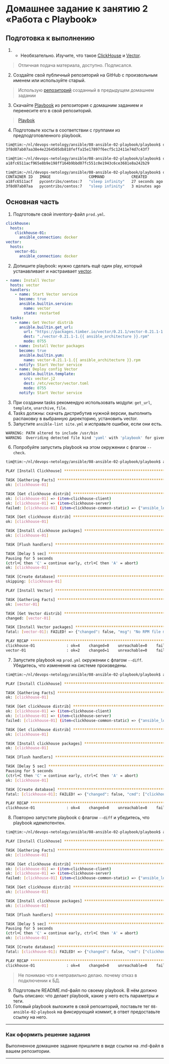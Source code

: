 # Домашнее задание к занятию 2 «Работа с Playbook»

## Подготовка к выполнению

1. * Необязательно. Изучите, что такое [ClickHouse](https://www.youtube.com/watch?v=fjTNS2zkeBs) и [Vector](https://www.youtube.com/watch?v=CgEhyffisLY).
  >Отличная подача материала, доступно. Подписался.
2. Создайте свой публичный репозиторий на GitHub с произвольным именем или используйте старый.
  >Использую [репозиторий](https://github.com/YTimashev/ansible_lesson.git) созданный в предыдущем домашнем задании
3. Скачайте [Playbook](./playbook/) из репозитория с домашним заданием и перенесите его в свой репозиторий.
  >[Playbok]()
4. Подготовьте хосты в соответствии с группами из предподготовленного playbook.
```bash
tim@tim:~/nl/devops-netology/ansible/08-ansible-02-playbook/playbook$ docker run --name clickhouse -dit pycontribs/centos:7 sleep infinity
3f8d07ab07aa38e4e2264505db818feffa15e17897f6ecf5c12411e74d7c43f7

tim@tim:~/nl/devops-netology/ansible/08-ansible-02-playbook/playbook$ docker run --name vektor -dit pycontribs/centos:7 sleep infinity
a18fc6511acf965e8b9e198ff164b9bbd07fc551c0e1943c6ce3681e8a242b29

tim@tim:~/nl/devops-netology/ansible/08-ansible-02-playbook/playbook$ docker ps
CONTAINER ID   IMAGE                 COMMAND            CREATED          STATUS          PORTS     NAMES
a18fc6511acf   pycontribs/centos:7   "sleep infinity"   27 seconds ago   Up 24 seconds             vector-01
3f8d07ab07aa   pycontribs/centos:7   "sleep infinity"   3 minutes ago    Up 3 minutes              clickhouse-01
```

## Основная часть

1. Подготовьте свой inventory-файл `prod.yml`.
```yml
clickhouse:
  hosts:
    clickhouse-01:
      ansible_connection: docker
vector:
  hosts:
    vector-01:
      ansible_connection: docker 
```
2. Допишите playbook: нужно сделать ещё один play, который устанавливает и настраивает [vector](https://vector.dev).
```yml
- name: Install Vector
  hosts: vector
  handlers:
    - name: Start Vector service
      become: true
      ansible.builtin.service:
        name: vector
        state: restarted
  tasks:
    - name: Get Vector distrib
      ansible.builtin.get_url:
        url: "https://packages.timber.io/vector/0.21.1/vector-0.21.1-1.{{ ansible_architecture }}.rpm"
        dest: "./vector-0.21.1-1.{{ ansible_architecture }}.rpm"
        mode: 0755
    - name: Install Vector packages
      become: true
      ansible.builtin.yum:
        name: vector-0.21.1-1.{{ ansible_architecture }}.rpm
      notify: Start Vector service
    - name: Deploy config Vector
      ansible.builtin.template:
        src: vector.j2
        dest: /etc/vector/vector.toml
        mode: 0755
      notify: Start Vector service
```

3. При создании tasks рекомендую использовать модули: `get_url`, `template`, `unarchive`, `file`.
4. Tasks должны: скачать дистрибутив нужной версии, выполнить распаковку в выбранную директорию, установить vector.
5. Запустите `ansible-lint site.yml` и исправьте ошибки, если они есть.
```bash
WARNING: PATH altered to include /usr/bin
WARNING  Overriding detected file kind 'yaml' with 'playbook' for given positional argument: site.yml
```
6. Попробуйте запустить playbook на этом окружении с флагом `--check`.
```bash
tim@tim:~/nl/devops-netology/ansible/08-ansible-02-playbook/playbook$ ansible-playbook  -i inventory/prod.yml site.yml --check

PLAY [Install Clickhouse] ********************************************************************************************************

TASK [Gathering Facts] ***********************************************************************************************************
ok: [clickhouse-01]

TASK [Get clickhouse distrib] ****************************************************************************************************
ok: [clickhouse-01] => (item=clickhouse-client)
ok: [clickhouse-01] => (item=clickhouse-server)
failed: [clickhouse-01] (item=clickhouse-common-static) => {"ansible_loop_var": "item", "changed": false, "dest": "./clickhouse-common-static-22.3.3.44.rpm", "elapsed": 0, "gid": 0, "group": "root", "item": "clickhouse-common-static", "mode": "0644", "msg": "Request failed", "owner": "root", "response": "HTTP Error 404: Not Found", "size": 246310036, "state": "file", "status_code": 404, "uid": 0, "url": "https://packages.clickhouse.com/rpm/stable/clickhouse-common-static-22.3.3.44.noarch.rpm"}

TASK [Get clickhouse distrib] ****************************************************************************************************
ok: [clickhouse-01]

TASK [Install clickhouse packages] ***********************************************************************************************
ok: [clickhouse-01]

TASK [Flush handlers] ************************************************************************************************************

TASK [Delay 5 sec] ***************************************************************************************************************
Pausing for 5 seconds
(ctrl+C then 'C' = continue early, ctrl+C then 'A' = abort)
ok: [clickhouse-01]

TASK [Create database] ***********************************************************************************************************
skipping: [clickhouse-01]

PLAY [Install Vector] ************************************************************************************************************

TASK [Gathering Facts] ***********************************************************************************************************
ok: [vector-01]

TASK [Get Vector distrib] ********************************************************************************************************
changed: [vector-01]

TASK [Install Vector packages] ***************************************************************************************************
fatal: [vector-01]: FAILED! => {"changed": false, "msg": "No RPM file matching 'vector-0.21.1-1.x86_64.rpm' found on system", "rc": 127, "results": ["No RPM file matching 'vector-0.21.1-1.x86_64.rpm' found on system"]}

PLAY RECAP ***********************************************************************************************************************
clickhouse-01              : ok=4    changed=0    unreachable=0    failed=0    skipped=1    rescued=1    ignored=0   
vector-01                  : ok=2    changed=1    unreachable=0    failed=1    skipped=0    rescued=0    ignored=0   
```

7. Запустите playbook на `prod.yml` окружении с флагом `--diff`. Убедитесь, что изменения на системе произведены.
```bash
tim@tim:~/nl/devops-netology/ansible/08-ansible-02-playbook/playbook$ ansible-playbook  -i inventory/prod.yml site.yml --diff

PLAY [Install Clickhouse] ********************************************************************************************************

TASK [Gathering Facts] ***********************************************************************************************************
ok: [clickhouse-01]

TASK [Get clickhouse distrib] ****************************************************************************************************
ok: [clickhouse-01] => (item=clickhouse-client)
ok: [clickhouse-01] => (item=clickhouse-server)
failed: [clickhouse-01] (item=clickhouse-common-static) => {"ansible_loop_var": "item", "changed": false, "dest": "./clickhouse-common-static-22.3.3.44.rpm", "elapsed": 0, "gid": 0, "group": "root", "item": "clickhouse-common-static", "mode": "0644", "msg": "Request failed", "owner": "root", "response": "HTTP Error 404: Not Found", "size": 246310036, "state": "file", "status_code": 404, "uid": 0, "url": "https://packages.clickhouse.com/rpm/stable/clickhouse-common-static-22.3.3.44.noarch.rpm"}

TASK [Get clickhouse distrib] ****************************************************************************************************
ok: [clickhouse-01]

TASK [Install clickhouse packages] ***********************************************************************************************
ok: [clickhouse-01]

TASK [Flush handlers] ************************************************************************************************************

TASK [Delay 5 sec] ***************************************************************************************************************
Pausing for 5 seconds
(ctrl+C then 'C' = continue early, ctrl+C then 'A' = abort)
ok: [clickhouse-01]

TASK [Create database] ***********************************************************************************************************
fatal: [clickhouse-01]: FAILED! => {"changed": false, "cmd": ["clickhouse-client", "-q", "create database logs;"], "delta": "0:00:00.398585", "end": "2023-05-19 19:13:17.008742", "failed_when_result": true, "msg": "non-zero return code", "rc": 210, "start": "2023-05-19 19:13:16.610157", "stderr": "Code: 210. DB::NetException: Connection refused (localhost:9000). (NETWORK_ERROR)", "stderr_lines": ["Code: 210. DB::NetException: Connection refused (localhost:9000). (NETWORK_ERROR)"], "stdout": "", "stdout_lines": []}

PLAY RECAP ***********************************************************************************************************************
clickhouse-01              : ok=4    changed=0    unreachable=0    failed=1    skipped=0    rescued=1    ignored=0   
```
8. Повторно запустите playbook с флагом `--diff` и убедитесь, что playbook идемпотентен.
```bash
tim@tim:~/nl/devops-netology/ansible/08-ansible-02-playbook/playbook$ ansible-playbook  -i inventory/prod.yml site.yml --diff

PLAY [Install Clickhouse] ********************************************************************************************************

TASK [Gathering Facts] ***********************************************************************************************************
ok: [clickhouse-01]

TASK [Get clickhouse distrib] ****************************************************************************************************
ok: [clickhouse-01] => (item=clickhouse-client)
ok: [clickhouse-01] => (item=clickhouse-server)
failed: [clickhouse-01] (item=clickhouse-common-static) => {"ansible_loop_var": "item", "changed": false, "dest": "./clickhouse-common-static-22.3.3.44.rpm", "elapsed": 0, "gid": 0, "group": "root", "item": "clickhouse-common-static", "mode": "0644", "msg": "Request failed", "owner": "root", "response": "HTTP Error 404: Not Found", "size": 246310036, "state": "file", "status_code": 404, "uid": 0, "url": "https://packages.clickhouse.com/rpm/stable/clickhouse-common-static-22.3.3.44.noarch.rpm"}

TASK [Get clickhouse distrib] ****************************************************************************************************
ok: [clickhouse-01]

TASK [Install clickhouse packages] ***********************************************************************************************
ok: [clickhouse-01]

TASK [Flush handlers] ************************************************************************************************************

TASK [Delay 5 sec] ***************************************************************************************************************
Pausing for 5 seconds
(ctrl+C then 'C' = continue early, ctrl+C then 'A' = abort)
ok: [clickhouse-01]

TASK [Create database] ***********************************************************************************************************
fatal: [clickhouse-01]: FAILED! => {"changed": false, "cmd": ["clickhouse-client", "-q", "create database logs;"], "delta": "0:00:00.398585", "end": "2023-05-19 19:13:17.008742", "failed_when_result": true, "msg": "non-zero return code", "rc": 210, "start": "2023-05-19 19:13:16.610157", "stderr": "Code: 210. DB::NetException: Connection refused (localhost:9000). (NETWORK_ERROR)", "stderr_lines": ["Code: 210. DB::NetException: Connection refused (localhost:9000). (NETWORK_ERROR)"], "stdout": "", "stdout_lines": []}

PLAY RECAP ***********************************************************************************************************************
clickhouse-01              : ok=4    changed=0    unreachable=0    failed=1    skipped=0    rescued=1    ignored=0   
```

  >Не понимаю что я неправильно делаю. почему отказ в подключении к БД.
  
9. Подготовьте README.md-файл по своему playbook. В нём должно быть описано: что делает playbook, какие у него есть параметры и теги.
10. Готовый playbook выложите в свой репозиторий, поставьте тег `08-ansible-02-playbook` на фиксирующий коммит, в ответ предоставьте ссылку на него.

---

### Как оформить решение задания

Выполненное домашнее задание пришлите в виде ссылки на .md-файл в вашем репозитории.

---
